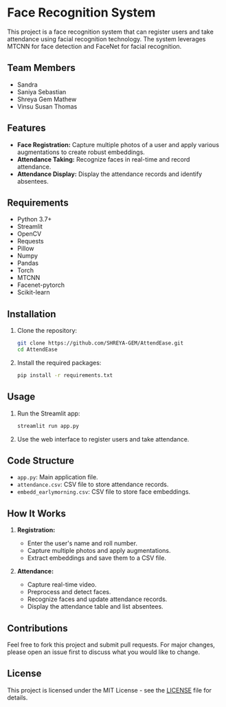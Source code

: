 # Face Recognition System

This project is a face recognition system that can register users and take attendance using facial recognition technology. The system leverages MTCNN for face detection and FaceNet for facial recognition.

## Team Members
- Sandra
- Saniya Sebastian
- Shreya Gem Mathew
- Vinsu Susan Thomas

## Features
- **Face Registration:** Capture multiple photos of a user and apply various augmentations to create robust embeddings.
- **Attendance Taking:** Recognize faces in real-time and record attendance.
- **Attendance Display:** Display the attendance records and identify absentees.

## Requirements
- Python 3.7+
- Streamlit
- OpenCV
- Requests
- Pillow
- Numpy
- Pandas
- Torch
- MTCNN
- Facenet-pytorch
- Scikit-learn

## Installation
1. Clone the repository:
    ```bash
    git clone https://github.com/SHREYA-GEM/AttendEase.git
    cd AttendEase
    ```

2. Install the required packages:
    ```bash
    pip install -r requirements.txt
    ```

## Usage
1. Run the Streamlit app:
    ```bash
    streamlit run app.py
    ```

2. Use the web interface to register users and take attendance.

## Code Structure
- `app.py`: Main application file.
- `attendance.csv`: CSV file to store attendance records.
- `embedd_earlymorning.csv`: CSV file to store face embeddings.

## How It Works
1. **Registration:** 
    - Enter the user's name and roll number.
    - Capture multiple photos and apply augmentations.
    - Extract embeddings and save them to a CSV file.

2. **Attendance:**
    - Capture real-time video.
    - Preprocess and detect faces.
    - Recognize faces and update attendance records.
    - Display the attendance table and list absentees.

## Contributions
Feel free to fork this project and submit pull requests. For major changes, please open an issue first to discuss what you would like to change.

## License
This project is licensed under the MIT License - see the [LICENSE](LICENSE) file for details.


